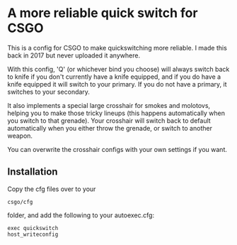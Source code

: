 # A more reliable quick switch for CSGO

This is a config for CSGO to make quickswitching more reliable. I made this back in 2017 but never uploaded it anywhere.

With this config, 'Q' (or whichever bind you choose) will always switch back to knife if you don't currently have a knife equipped, and if you do have a knife equipped it will switch to your primary. If you do not have a primary, it switches to your secondary.

It also implements a special large crosshair for smokes and molotovs, helping you to make those tricky lineups (this happens automatically when you switch to that grenade). Your crosshair will switch back to default automatically when you either throw the grenade, or switch to another weapon.

You can overwrite the crosshair configs with your own settings if you want.

## Installation

Copy the cfg files over to your
```
csgo/cfg
```
folder, and add the following to your autoexec.cfg:
```
exec quickswitch
host_writeconfig
```
